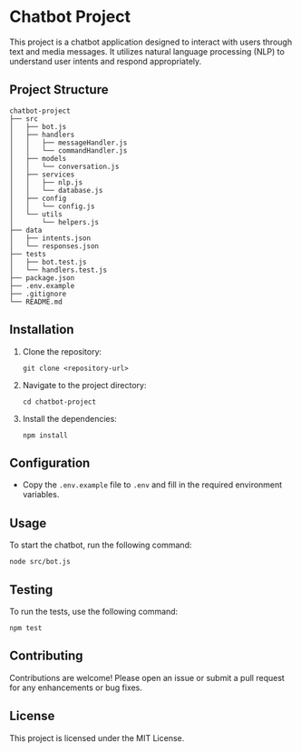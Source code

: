 # Chatbot Project

This project is a chatbot application designed to interact with users through text and media messages. It utilizes natural language processing (NLP) to understand user intents and respond appropriately.

## Project Structure

```
chatbot-project
├── src
│   ├── bot.js
│   ├── handlers
│   │   ├── messageHandler.js
│   │   └── commandHandler.js
│   ├── models
│   │   └── conversation.js
│   ├── services
│   │   ├── nlp.js
│   │   └── database.js
│   ├── config
│   │   └── config.js
│   └── utils
│       └── helpers.js
├── data
│   ├── intents.json
│   └── responses.json
├── tests
│   ├── bot.test.js
│   └── handlers.test.js
├── package.json
├── .env.example
├── .gitignore
└── README.md
```

## Installation

1. Clone the repository:
   ```
   git clone <repository-url>
   ```
2. Navigate to the project directory:
   ```
   cd chatbot-project
   ```
3. Install the dependencies:
   ```
   npm install
   ```

## Configuration

- Copy the `.env.example` file to `.env` and fill in the required environment variables.

## Usage

To start the chatbot, run the following command:
```
node src/bot.js
```

## Testing

To run the tests, use the following command:
```
npm test
```

## Contributing

Contributions are welcome! Please open an issue or submit a pull request for any enhancements or bug fixes.

## License

This project is licensed under the MIT License.